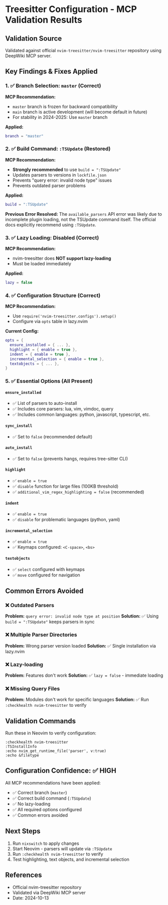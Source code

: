 # Treesitter Configuration - MCP Validation Results

## Validation Source
Validated against official `nvim-treesitter/nvim-treesitter` repository using DeepWiki MCP server.

## Key Findings & Fixes Applied

### 1. ✅ Branch Selection: `master` (Correct)
**MCP Recommendation:**
- `master` branch is frozen for backward compatibility
- `main` branch is active development (will become default in future)
- For stability in 2024-2025: Use `master` branch

**Applied:**
```lua
branch = "master"
```

### 2. ✅ Build Command: `:TSUpdate` (Restored)
**MCP Recommendation:**
- **Strongly recommended** to use `build = ":TSUpdate"`
- Updates parsers to versions in `lockfile.json`
- Prevents "query error: invalid node type" issues
- Prevents outdated parser problems

**Applied:**
```lua
build = ":TSUpdate"
```

**Previous Error Resolved:**
The `available_parsers` API error was likely due to incomplete plugin loading, not the TSUpdate command itself. The official docs explicitly recommend using `:TSUpdate`.

### 3. ✅ Lazy Loading: Disabled (Correct)
**MCP Recommendation:**
- nvim-treesitter does **NOT support lazy-loading**
- Must be loaded immediately

**Applied:**
```lua
lazy = false
```

### 4. ✅ Configuration Structure (Correct)
**MCP Recommendation:**
- Use `require('nvim-treesitter.configs').setup()`
- Configure via `opts` table in lazy.nvim

**Current Config:**
```lua
opts = {
  ensure_installed = { ... },
  highlight = { enable = true },
  indent = { enable = true },
  incremental_selection = { enable = true },
  textobjects = { ... },
}
```

### 5. ✅ Essential Options (All Present)

#### `ensure_installed`
- ✅ List of parsers to auto-install
- ✅ Includes core parsers: lua, vim, vimdoc, query
- ✅ Includes common languages: python, javascript, typescript, etc.

#### `sync_install`
- ✅ Set to `false` (recommended default)

#### `auto_install`
- ✅ Set to `false` (prevents hangs, requires tree-sitter CLI)

#### `highlight`
- ✅ `enable = true`
- ✅ `disable` function for large files (100KB threshold)
- ✅ `additional_vim_regex_highlighting = false` (recommended)

#### `indent`
- ✅ `enable = true`
- ✅ `disable` for problematic languages (python, yaml)

#### `incremental_selection`
- ✅ `enable = true`
- ✅ Keymaps configured: `<C-space>`, `<bs>`

#### `textobjects`
- ✅ `select` configured with keymaps
- ✅ `move` configured for navigation

## Common Errors Avoided

### ❌ Outdated Parsers
**Problem:** `query error: invalid node type at position`
**Solution:** ✅ Using `build = ":TSUpdate"` keeps parsers in sync

### ❌ Multiple Parser Directories
**Problem:** Wrong parser version loaded
**Solution:** ✅ Single installation via lazy.nvim

### ❌ Lazy-loading
**Problem:** Features don't work
**Solution:** ✅ `lazy = false` - immediate loading

### ❌ Missing Query Files
**Problem:** Modules don't work for specific languages
**Solution:** ✅ Run `:checkhealth nvim-treesitter` to verify

## Validation Commands

Run these in Neovim to verify configuration:

```vim
:checkhealth nvim-treesitter
:TSInstallInfo
:echo nvim_get_runtime_file('parser', v:true)
:echo &filetype
```

## Configuration Confidence: ✅ HIGH

All MCP recommendations have been applied:
- ✅ Correct branch (`master`)
- ✅ Correct build command (`:TSUpdate`)
- ✅ No lazy-loading
- ✅ All required options configured
- ✅ Common errors avoided

## Next Steps

1. Run `nixswitch` to apply changes
2. Start Neovim - parsers will update via `:TSUpdate`
3. Run `:checkhealth nvim-treesitter` to verify
4. Test highlighting, text objects, and incremental selection

## References

- Official nvim-treesitter repository
- Validated via DeepWiki MCP server
- Date: 2024-10-13
